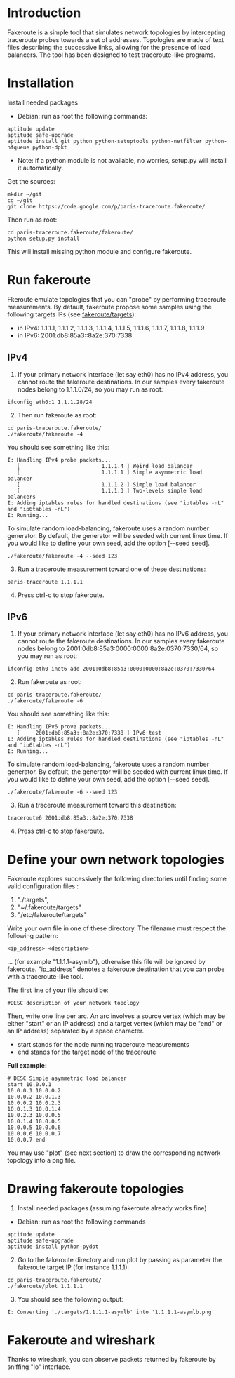 

# Introduction #

Fakeroute is a simple tool that simulates network topologies by intercepting traceroute probes towards a set of addresses. Topologies are made of text files describing the successive links, allowing for the presence of load balancers. The tool has been designed to test traceroute-like programs.

# Installation #

Install needed packages
  * Debian: run as root the following commands:

```
aptitude update
aptitude safe-upgrade
aptitude install git python python-setuptools python-netfilter python-nfqueue python-dpkt
```

  * Note: if a python module is not available, no worries, setup.py will install it automatically.

Get the sources:

```
mkdir ~/git
cd ~/git
git clone https://code.google.com/p/paris-traceroute.fakeroute/
```

Then run as root:

```
cd paris-traceroute.fakeroute/fakeroute/
python setup.py install
```

This will install missing python module and configure fakeroute.

# Run fakeroute #

Fkeroute emulate topologies that you can "probe" by performing traceroute measurements. By default, fakeroute propose some samples using the following targets IPs (see [fakeroute/targets](https://code.google.com/p/paris-traceroute/source/browse/?repo=fakeroute#git%2Ffakeroute%2Ftargets)):
  * in IPv4: 1.1.1.1, 1.1.1.2, 1.1.1.3, 1.1.1.4, 1.1.1.5, 1.1.1.6, 1.1.1.7, 1.1.1.8, 1.1.1.9
  * in IPv6: 2001:db8:85a3::8a2e:370:7338

## IPv4 ##

1) If your primary network interface (let say eth0) has no IPv4 address, you cannot route the fakeroute destinations. In our samples every fakeroute nodes belong to 1.1.1.0/24, so you may run as root:

```
ifconfig eth0:1 1.1.1.28/24
```

2) Then run fakeroute as root:

```
cd paris-traceroute.fakeroute/
./fakeroute/fakeroute -4
```

You should see something like this:

```
I: Handling IPv4 probe packets...
   [                          1.1.1.4 ] Weird load balancer
   [                          1.1.1.1 ] Simple asymmetric load balancer
   [                          1.1.1.2 ] Simple load balancer
   [                          1.1.1.3 ] Two-levels simple load balancers
I: Adding iptables rules for handled destinations (see "iptables -nL" and "ip6tables -nL")
I: Running...
```

To simulate random load-balancing, fakeroute uses a random number generator. By default, the generator will be seeded with current linux time. If you would like to define your own seed, add the option [--seed seed].

```
./fakeroute/fakeroute -4 --seed 123
```

3) Run a traceroute measurement toward one of these destinations:

```
paris-traceroute 1.1.1.1
```

4) Press ctrl-c to stop fakeroute.

## IPv6 ##

1) If your primary network interface (let say eth0) has no IPv6 address, you cannot route the fakeroute destinations. In our samples every fakeroute nodes belong to 2001:0db8:85a3:0000:0000:8a2e:0370:7330/64, so you may run as root:

```
ifconfig eth0 inet6 add 2001:0db8:85a3:0000:0000:8a2e:0370:7330/64
```

2) Run fakeroute as root:

```
cd paris-traceroute.fakeroute/
./fakeroute/fakeroute -6
```

You should see something like this:

```
I: Handling IPv6 prove packets...
   [     2001:db8:85a3::8a2e:370:7338 ] IPv6 test
I: Adding iptables rules for handled destinations (see "iptables -nL" and "ip6tables -nL")
I: Running...
```

To simulate random load-balancing, fakeroute uses a random number generator. By default, the generator will be seeded with current linux time. If you would like to define your own seed, add the option [--seed seed].

```
./fakeroute/fakeroute -6 --seed 123
```

3) Run a traceroute measurement toward this destination:

```
traceroute6 2001:db8:85a3::8a2e:370:7338
```

4) Press ctrl-c to stop fakeroute.

# Define your own network topologies #

Fakeroute explores successively the following directories until finding some valid configuration files :
  1. "./targets",
  1. "~/.fakeroute/targets"
  1. "/etc/fakeroute/targets"

Write your own file in one of these directory. The filename must respect the following pattern:

```
<ip_address>-<description>
```

... (for example "1.1.1.1-asymlb"), otherwise this file will be ignored by fakeroute. "ip\_address" denotes a fakeroute destination that you can probe with a traceroute-like tool.

The first line of your file should be:

```
#DESC description of your network topology
```

Then, write one line per arc. An arc involves a source vertex (which may be either "start" or an IP address) and a target vertex (which may be "end" or an IP address) separated by a space character.
  * start stands for the node running traceroute measurements
  * end stands for the target node of the traceroute

**Full example:**

```
# DESC Simple asymmetric load balancer
start 10.0.0.1
10.0.0.1 10.0.0.2
10.0.0.2 10.0.1.3
10.0.0.2 10.0.2.3
10.0.1.3 10.0.1.4
10.0.2.3 10.0.0.5
10.0.1.4 10.0.0.5
10.0.0.5 10.0.0.6
10.0.0.6 10.0.0.7
10.0.0.7 end
```

You may use "plot" (see next section) to draw the corresponding network topology into a png file.

# Drawing fakeroute topologies #

1) Install needed packages (assuming fakeroute already works fine)
  * Debian: run as root the following commands

```
aptitude update
aptitude safe-upgrade
aptitude install python-pydot
```

2) Go to the fakeroute directory and run plot by passing as parameter the fakeroute target IP (for instance 1.1.1.1):

```
cd paris-traceroute.fakeroute/
./fakeroute/plot 1.1.1.1
```

3) You should see the following output:

```
I: Converting './targets/1.1.1.1-asymlb' into '1.1.1.1-asymlb.png'
```

# Fakeroute and wireshark #

Thanks to wireshark, you can observe packets returned by fakeroute by sniffing "lo" interface.